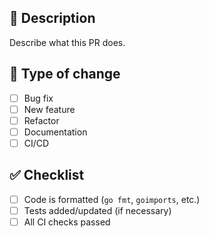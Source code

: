 ## 📌 Description
Describe what this PR does.

## 🔨 Type of change
- [ ] Bug fix
- [ ] New feature
- [ ] Refactor
- [ ] Documentation
- [ ] CI/CD

## ✅ Checklist
- [ ] Code is formatted (`go fmt`, `goimports`, etc.)
- [ ] Tests added/updated (if necessary)
- [ ] All CI checks passed